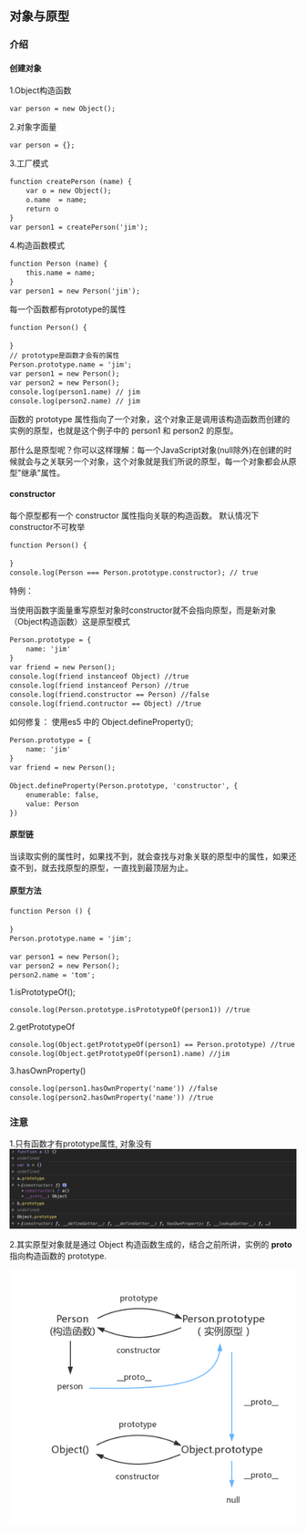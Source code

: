 ## 对象与原型

### 介绍

#### 创建对象

1.Object构造函数

```
var person = new Object();
```

2.对象字面量

```
var person = {};
```

3.工厂模式

```
function createPerson (name) {
    var o = new Object();
    o.name  = name;
    return o
}
var person1 = createPerson('jim');
```

4.构造函数模式

```
function Person (name) {
    this.name = name;
}
var person1 = new Person('jim');
```


每一个函数都有prototype的属性

```
function Person() {

}
// prototype是函数才会有的属性
Person.prototype.name = 'jim';
var person1 = new Person();
var person2 = new Person();
console.log(person1.name) // jim
console.log(person2.name) // jim
```

函数的 prototype 属性指向了一个对象，这个对象正是调用该构造函数而创建的实例的原型，也就是这个例子中的 person1 和 person2 的原型。

那什么是原型呢？你可以这样理解：每一个JavaScript对象(null除外)在创建的时候就会与之关联另一个对象，这个对象就是我们所说的原型，每一个对象都会从原型"继承"属性。

#### constructor

每个原型都有一个 constructor 属性指向关联的构造函数。
默认情况下constructor不可枚举

```
function Person() {

}
console.log(Person === Person.prototype.constructor); // true
```

特例：

当使用函数字面量重写原型对象时constructor就不会指向原型，而是新对象（Object构造函数）这是原型模式
```
Person.prototype = {
    name: 'jim'
}
var friend = new Person();
console.log(friend instanceof Object) //true
console.log(friend instanceof Person) //true
console.log(friend.constructor == Person) //false
console.log(friend.contructor == Object) //true
```

如何修复：
使用es5 中的 Object.defineProperty();

```
Person.prototype = {
    name: 'jim'
}
var friend = new Person();

Object.defineProperty(Person.prototype, 'constructor', {
    enumerable: false,
    value: Person
})
```

#### 原型链

当读取实例的属性时，如果找不到，就会查找与对象关联的原型中的属性，如果还查不到，就去找原型的原型，一直找到最顶层为止。

#### 原型方法

```
function Person () {

}
Person.prototype.name = 'jim';

var person1 = new Person();
var person2 = new Person();
person2.name = 'tom';

```
1.isPrototypeOf();
```
console.log(Person.prototype.isPrototypeOf(person1)) //true
```

2.getPrototypeOf

```
console.log(Object.getPrototypeOf(person1) == Person.prototype) //true
console.log(Object.getPrototypeOf(person1).name) //jim
```

3.hasOwnProperty()
```
console.log(person1.hasOwnProperty('name')) //false
console.log(person2.hasOwnProperty('name')) //true

```


### 注意

1.只有函数才有prototype属性, 对象没有
![proto](../images/js/proto.png)

2.其实原型对象就是通过 Object 构造函数生成的，结合之前所讲，实例的 __proto__ 指向构造函数的 prototype.

![proto](../images/js/prototype5.png)

